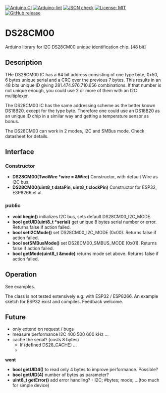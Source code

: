 
[![Arduino CI](https://github.com/RobTillaart/DS28CM00/workflows/Arduino%20CI/badge.svg)](https://github.com/marketplace/actions/arduino_ci)
[![Arduino-lint](https://github.com/RobTillaart/DS28CM00/actions/workflows/arduino-lint.yml/badge.svg)](https://github.com/RobTillaart/DS28CM00/actions/workflows/arduino-lint.yml)
[![JSON check](https://github.com/RobTillaart/DS28CM00/actions/workflows/jsoncheck.yml/badge.svg)](https://github.com/RobTillaart/DS28CM00/actions/workflows/jsoncheck.yml)
[![License: MIT](https://img.shields.io/badge/license-MIT-green.svg)](https://github.com/RobTillaart/DS28CM00/blob/master/LICENSE)
[![GitHub release](https://img.shields.io/github/release/RobTillaart/DS28CM00.svg?maxAge=3600)](https://github.com/RobTillaart/DS28CM00/releases)


# DS28CM00

Arduino library for I2C DS28CM00 unique identification chip.  \[48 bit\]


## Description

THe DS28CM00 IC has a 64 bit address consisting of one type byte, 0x50, 6 bytes unique serial and a CRC
over the previous 7 bytes. This results in an 48 bits unique ID giving 281.474.976.710.656 combinations.
If that number is not unique enough, you could use 2 or more of them with an I2C multiplexer.

The DS28CM00 IC has the same addressing scheme as the better known DS18B20, except for the type byte.
Therefore one could use an DS18B20 as an unique ID chip in a similar way and getting a temperature sensor
as bonus. 

The DS28CM00 can work in 2 modes, I2C and SMBus mode. Check datasheet for details.


## Interface


### Constructor

- **DS28CM00(TwoWire \*wire = &Wire)** Constructor, with default Wire as I2C bus.
- **DS28CM00(uint8_t dataPin, uint8_t clockPin)** Constructor for ESP32, ESP8266 et al.


### public

- **void begin()** initializes I2C bus, sets default DS28CM00_I2C_MODE.
- **bool getUID(uint8_t \*serial)** get unique 8 bytes serial number or error.
Returns false if action failed.
- **bool setI2CMode()** set DS28CM00_I2C_MODE (0x00). Returns false if action failed.
- **bool setSMBusMode()** set DS28CM00_SMBUS_MODE (0x01). Returns false if action failed.
- **bool getMode(uint8_t &mode)** returns mode set above. Returns false if action failed.


## Operation

See examples.

The class is not tested extensively e.g. with ESP32 / ESP8266.
An example sketch for ESP32 exist and compiles. Feedback welcome.


## Future

- only extend on request / bugs
- measure performance I2C 400 500 600 kHz ...
- cache the serial? (costs 8 bytes)
  - If (defined DS28_CACHE) ...
  -

**wont**
- **bool getUID4()** to read only 4 bytes to improve performance. Possible?
- **bool getUID(4)** number of bytes as parameter?
- **uint8_t getError()** add error handling? - I2C; #bytes; mode; ...(too much for simple device)


